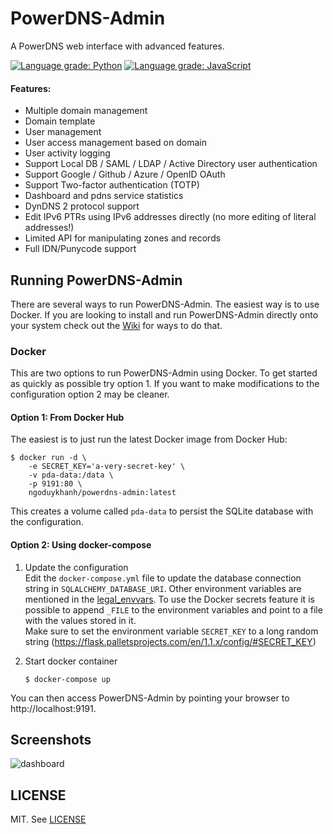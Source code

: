 # PowerDNS-Admin
A PowerDNS web interface with advanced features.

[![Language grade: Python](https://img.shields.io/lgtm/grade/python/g/ngoduykhanh/PowerDNS-Admin.svg?logo=lgtm&logoWidth=18)](https://lgtm.com/projects/g/ngoduykhanh/PowerDNS-Admin/context:python)
[![Language grade: JavaScript](https://img.shields.io/lgtm/grade/javascript/g/ngoduykhanh/PowerDNS-Admin.svg?logo=lgtm&logoWidth=18)](https://lgtm.com/projects/g/ngoduykhanh/PowerDNS-Admin/context:javascript)

#### Features:
- Multiple domain management
- Domain template
- User management
- User access management based on domain
- User activity logging
- Support Local DB / SAML / LDAP / Active Directory user authentication
- Support Google / Github / Azure / OpenID OAuth
- Support Two-factor authentication (TOTP)
- Dashboard and pdns service statistics
- DynDNS 2 protocol support
- Edit IPv6 PTRs using IPv6 addresses directly (no more editing of literal addresses!)
- Limited API for manipulating zones and records
- Full IDN/Punycode support

## Running PowerDNS-Admin
There are several ways to run PowerDNS-Admin. The easiest way is to use Docker.
If you are looking to install and run PowerDNS-Admin directly onto your system check out the [Wiki](https://github.com/ngoduykhanh/PowerDNS-Admin/wiki#installation-guides) for ways to do that.

### Docker
This are two options to run PowerDNS-Admin using Docker.
To get started as quickly as possible try option 1. If you want to make modifications to the configuration option 2 may be cleaner.

#### Option 1: From Docker Hub
The easiest is to just run the latest Docker image from Docker Hub:
```
$ docker run -d \
    -e SECRET_KEY='a-very-secret-key' \
    -v pda-data:/data \
    -p 9191:80 \
    ngoduykhanh/powerdns-admin:latest
```
This creates a volume called `pda-data` to persist the SQLite database with the configuration.

#### Option 2: Using docker-compose
1. Update the configuration   
   Edit the `docker-compose.yml` file to update the database connection string in `SQLALCHEMY_DATABASE_URI`.
   Other environment variables are mentioned in the [legal_envvars](https://github.com/ngoduykhanh/PowerDNS-Admin/blob/master/configs/docker_config.py#L5-L46).
   To use the Docker secrets feature it is possible to append `_FILE` to the environment variables and point to a file with the values stored in it.   
   Make sure to set the environment variable `SECRET_KEY` to a long random string (https://flask.palletsprojects.com/en/1.1.x/config/#SECRET_KEY)

2. Start docker container
   ```
   $ docker-compose up
   ```

You can then access PowerDNS-Admin by pointing your browser to http://localhost:9191.

## Screenshots
![dashboard](https://user-images.githubusercontent.com/6447444/44068603-0d2d81f6-9fa5-11e8-83af-14e2ad79e370.png)

## LICENSE
MIT. See [LICENSE](https://github.com/ngoduykhanh/PowerDNS-Admin/blob/master/LICENSE)

